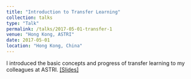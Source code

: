 ```yaml
---
title: "Introduction to Transfer Learning"
collection: talks
type: "Talk"
permalink: /talks/2017-05-01-transfer-1
venue: "Hong Kong, ASTRI"
date: 2017-05-01
location: "Hong Kong, China"
---
```


I introduced the basic concepts and progress of transfer learning to my colleagues at ASTRI. [[Slides]](https://drive.google.com/file/d/0B3kps17hDqCDNjVLT3RsMUgwU0E/view?usp=sharing)
